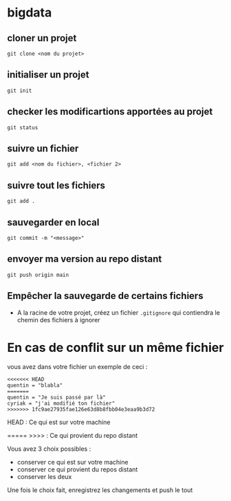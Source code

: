 # bigdata

## cloner un projet

`git clone <nom du projet>`

## initialiser un projet

`git init`

## checker les modificartions apportées au projet

`git status`

## suivre un fichier

`git add <nom du fichier>, <fichier 2>`

## suivre tout les fichiers 

`git add .`

## sauvegarder en local 

`git commit -m "<message>"`

## envoyer ma version au repo distant

`git push origin main`

## Empêcher la sauvegarde de certains fichiers

-   A la  racine de votre projet, créez un fichier `.gitignore` qui contiendra le chemin des fichiers à ignorer

# En cas de conflit sur un même fichier

vous avez dans votre fichier un exemple de ceci :

```
<<<<<<< HEAD
quentin = "blabla"
=======
quentin = "Je suis passé par là"
cyriak = "j'ai modifié ton fichier"
>>>>>>> 1fc9ae27935fae126e63d8b8fbb04e3eaa9b3d72
```

HEAD : Ce qui est sur votre machine

===== >>>> : Ce qui provient du repo distant

Vous avez 3 choix possibles : 
- conserver ce qui est sur votre machine
- conserver ce qui provient du repos distant
- conserver les deux

Une fois le choix fait, enregistrez les changements et push le tout